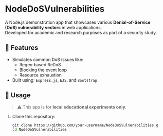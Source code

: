 # NodeDoSVulnerabilities

A Node.js demonstration app that showcases various **Denial-of-Service (DoS) vulnerability vectors** in web applications.  
Developed for academic and research purposes as part of a security study.

## 🚀 Features

- Simulates common DoS issues like:
  - Regex-based ReDoS
  - Blocking the event loop
  - Resource exhaustion
- Built using: `Express.js`, `EJS`, and `Bootstrap`

## 🧪 Usage

> ⚠️ This app is for **local educational experiments only**.

1. Clone this repository:
   ```bash
   git clone https://github.com/your-username/NodeDoSVulnerabilities.git
   cd NodeDoSVulnerabilities
